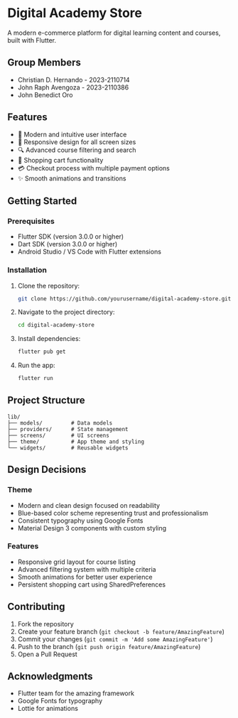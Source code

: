 # Digital Academy Store

A modern e-commerce platform for digital learning content and courses, built with Flutter.

## Group Members

- Christian D. Hernando - 2023-2110714
- John Raph Avengoza - 2023-2110386
- John Benedict Oro

## Features

- 🎨 Modern and intuitive user interface
- 📱 Responsive design for all screen sizes
- 🔍 Advanced course filtering and search
- 🛒 Shopping cart functionality
- 💳 Checkout process with multiple payment options
- ✨ Smooth animations and transitions

## Getting Started

### Prerequisites

- Flutter SDK (version 3.0.0 or higher)
- Dart SDK (version 3.0.0 or higher)
- Android Studio / VS Code with Flutter extensions

### Installation

1. Clone the repository:
    ```bash
    git clone https://github.com/yourusername/digital-academy-store.git
    ```

2. Navigate to the project directory:
    ```bash
    cd digital-academy-store
    ```

3. Install dependencies:
    ```bash
    flutter pub get
    ```

4. Run the app:
    ```bash
    flutter run
    ```

## Project Structure

```
lib/
├── models/         # Data models
├── providers/      # State management
├── screens/        # UI screens
├── theme/          # App theme and styling
└── widgets/        # Reusable widgets
```

## Design Decisions

### Theme
- Modern and clean design focused on readability
- Blue-based color scheme representing trust and professionalism
- Consistent typography using Google Fonts
- Material Design 3 components with custom styling

### Features
- Responsive grid layout for course listing
- Advanced filtering system with multiple criteria
- Smooth animations for better user experience
- Persistent shopping cart using SharedPreferences

## Contributing

1. Fork the repository
2. Create your feature branch (`git checkout -b feature/AmazingFeature`)
3. Commit your changes (`git commit -m 'Add some AmazingFeature'`)
4. Push to the branch (`git push origin feature/AmazingFeature`)
5. Open a Pull Request

## Acknowledgments

- Flutter team for the amazing framework
- Google Fonts for typography
- Lottie for animations

